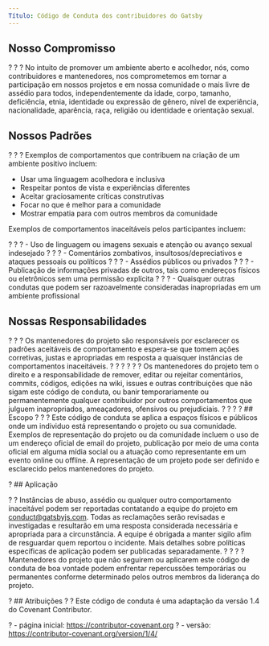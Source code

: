 ```yaml
---
Título: Código de Conduta dos contribuidores do Gatsby
---
```


## Nosso Compromisso

? ? ? No intuito de promover um ambiente aberto e acolhedor, nós, como contribuidores e mantenedores, nos comprometemos em tornar a participação em nossos projetos e em nossa comunidade o mais livre de assédio para todos, independentemente da idade, corpo, tamanho, deficiência, etnia, identidade ou expressão de gênero, nível de experiência, nacionalidade, aparência, raça, religião ou identidade e orientação sexual.

## Nossos Padrões

? ? ? Exemplos de comportamentos que contribuem na criação de um ambiente positivo incluem:

- Usar uma linguagem acolhedora e inclusiva
- Respeitar pontos de vista e experiências diferentes
- Aceitar graciosamente críticas construtivas
- Focar no que é melhor para a comunidade
- Mostrar empatia para com outros membros da comunidade

Exemplos de comportamentos inaceitáveis pelos participantes incluem:

? ? ? - Uso de linguagem ou imagens sexuais e atenção ou avanço sexual indesejado
? ? ? - Comentários zombativos, insultosos/depreciativos e ataques pessoais ou políticos
? ? ? - Assédios públicos ou privados
? ? ? - Publicação de informações privadas de outros, tais como endereços físicos ou eletrônicos sem uma permissão explícita
? ? ? - Quaisquer outras condutas que podem ser razoavelmente consideradas inapropriadas em um ambiente profissional

## Nossas Responsabilidades

? ? ? Os mantenedores do projeto são responsáveis por esclarecer os padrões aceitáveis de comportamento e espera-se que tomem ações corretivas, justas e apropriadas em resposta a quaisquer instâncias de comportamentos inaceitáveis.
? ? ? 
? ? ? Os mantenedores do projeto tem o direito e a responsabilidade de remover, editar ou rejeitar comentários, commits, códigos, edições na wiki, issues e outras contribuições que não sigam este código de conduta, ou banir temporariamente ou permanentemente qualquer contribuidor por outros comportamentos que julguem inapropriados, ameaçadores, ofensivos ou prejudiciais.
? ? 
? ? ## Escopo
? 
? ? Este código de conduta se aplica a espaços físicos e públicos onde um individuo está representando o projeto ou sua comunidade. Exemplos de representação do projeto ou da comunidade incluem o uso de um endereço oficial de email do projeto, publicação por meio de uma conta oficial em alguma mídia social ou a atuação como representante em um evento online ou offline. A representação de um projeto pode ser definido e esclarecido pelos mantenedores do projeto.

? ## Aplicação

? ? Instâncias de abuso, assédio ou qualquer outro comportamento inaceitável podem ser reportadas contatando a equipe do projeto em [conduct@gatsbyjs.com](mailto:conduct@gatsbyjs.com). Todas as reclamações serão revisadas e investigadas e resultarão em uma resposta considerada necessária e apropriada para a circunstância. A equipe é obrigada a manter sigilo afim de resguardar quem reportou o incidente. Mais detalhes sobre políticas específicas de aplicação podem ser publicadas separadamente.
? ? 
? ? Mantenedores do projeto que não seguirem ou aplicarem este código de conduta de boa vontade podem enfrentar repercussões temporárias ou permanentes conforme determinado pelos outros membros da liderança do projeto.

? ## Atribuições
? 
? Este código de conduta é uma adaptação da versão 1.4 do Covenant Contributor.

? - página inicial: https://contributor-covenant.org
? - versão: https://contributor-covenant.org/version/1/4/
